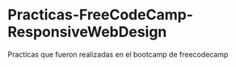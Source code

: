 # Practicas-FreeCodeCamp-ResponsiveWebDesign
 Practicas que fueron realizadas en el bootcamp de freecodecamp
